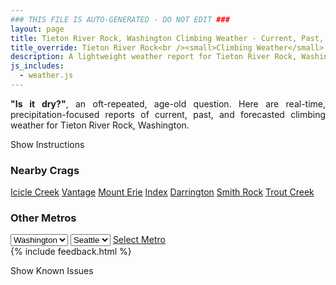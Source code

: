 ```yaml
---
### THIS FILE IS AUTO-GENERATED - DO NOT EDIT ###
layout: page
title: Tieton River Rock, Washington Climbing Weather - Current, Past, and Forecasted Report
title_override: Tieton River Rock<br /><small>Climbing Weather</small>
description: A lightweight weather report for Tieton River Rock, Washington. Optimized for slow internet connections.
js_includes:
  - weather.js
---
```


<section class="measure center lh-copy f5-ns f6 ph2 mv4" style="text-align: justify;">
<strong>"Is it dry?"</strong>, an oft-repeated, age-old question. Here are real-time,
precipitation-focused reports of current, past, and forecasted climbing weather for Tieton River Rock, Washington.
</section>

<p id="settings-toggle" class="mw5 b center tc hover-light-red black-70 pointer">Show Instructions</p>
<section id="settings" class="overflow-hidden" style="display:none;">
    <div class="mv2 ph2 center">
        <div class="fn f6 tc pv2">
            <p class="measure lh-copy center"><strong>Show/hide hourly forecasts</strong> by clicking the desired day.</p>
            <hr class="mw5 p0 mv2 o-60 b0 bt b--light-red light-red bg-light-red">
            <p class="measure lh-copy center"><strong>Current and Past conditions</strong> are measured by the nearest weather station. <strong>Forecast conditions</strong> are calculated and polled separately.</p>
            <hr class="mw5 p0 mv2 o-60 b0 bt b--light-red light-red bg-light-red">
            <p class="measure lh-copy center"><strong>Having issues?</strong> Try <a id="clear-cache" class="no-underline relative fancy-link light-red hover-light-red" href="#">clearing the local cache</a>.</p>
            <hr class="mw5 p0 mv2 o-60 b0 bt b--light-red light-red bg-light-red">
            <p class="measure lh-copy center">Weather data sourced from <a class="no-underline fancy-link relative light-red" target="_blank" href="https://www.weather.gov/documentation/services-web-api">weather.gov</a>.</p>
        </div>
    </div>
</section>
<section id="weather" data-crag="tieton-river-rock-washington" class="mv4-ns mv3 ph2 center"></section>
<section id="nearby" class="tc lh-copy">
  <h3>Nearby Crags</h3>
<a class="nowrap no-underline fancy-link relative light-red mh3" href="/crags/icicle-creek-washington-weather.html">Icicle Creek</a>
<a class="nowrap no-underline fancy-link relative light-red mh3" href="/crags/vantage-washington-weather.html">Vantage</a>
<a class="nowrap no-underline fancy-link relative light-red mh3" href="/crags/mount-erie-washington-weather.html">Mount Erie</a>
<a class="nowrap no-underline fancy-link relative light-red mh3" href="/crags/index-washington-weather.html">Index</a>
<a class="nowrap no-underline fancy-link relative light-red mh3" href="/crags/darrington-washington-weather.html">Darrington</a>
<a class="nowrap no-underline fancy-link relative light-red mh3" href="/crags/smith-rock-oregon-weather.html">Smith Rock</a>
<a class="nowrap no-underline fancy-link relative light-red mh3" href="/crags/trout-creek-oregon-weather.html">Trout Creek</a>
</section>
<section id="nearby" class="tc lh-copy">
  <h3>Other Metros</h3>
  <select class="ma1 bg-near-white pa2" id="stateSel">
    <option value="Texas">Texas</option>
    <option value="Washington" selected>Washington</option>
    <option value="Colorado">Colorado</option>
    <option value="Tennessee">Tennessee</option>
    <option value="Utah">Utah</option>
    <option value="California">California</option>
  </select>
  <select class="ma1 bg-near-white pa2" id="citySel">
    <option value="Seattle" selected>Seattle</option>
  </select>
  <a id="selectMetro" class="f6 link dim ph3 pv2 ma1 dib white bg-light-red" href="/crags/seattle-washington-weather.html">Select Metro</a>
  <script>
    var states = [];
    states["Texas"] = "Austin"
    states["Washington"] = "Seattle"
    states["Colorado"] = "Denver"
    states["Tennessee"] = "Nashville"
    states["Utah"] = "Salt Lake City"
    states["California"] = "San Francisco|Los Angeles"
  </script>
</section>
{% include feedback.html %}
<p id="issues-toggle" class="mw5 b center tc hover-light-red black-70 pointer">Show Known Issues</p>
<section id="issues" class="overflow-hidden tc f6">
</section>

<script>
  var weekly_PDT_70_159 = {"updated":"2022-06-15T05:53:58+00:00","units":"us","forecastGenerator":"BaselineForecastGenerator","generatedAt":"2022-06-15T08:40:03+00:00","updateTime":"2022-06-15T05:53:58+00:00","validTimes":"2022-06-14T23:00:00+00:00/P7DT14H","elevation":{"unitCode":"wmoUnit:m","value":1036.0152},"periods":[{"number":1,"name":"Overnight","startTime":"2022-06-15T01:00:00-07:00","endTime":"2022-06-15T06:00:00-07:00","isDaytime":false,"temperature":40,"temperatureUnit":"F","temperatureTrend":null,"windSpeed":"7 to 16 mph","windDirection":"W","icon":"https://api.weather.gov/icons/land/night/sct?size=medium","shortForecast":"Partly Cloudy","detailedForecast":"Partly cloudy, with a low around 40. West wind 7 to 16 mph, with gusts as high as 23 mph."},{"number":2,"name":"Wednesday","startTime":"2022-06-15T06:00:00-07:00","endTime":"2022-06-15T18:00:00-07:00","isDaytime":true,"temperature":64,"temperatureUnit":"F","temperatureTrend":"falling","windSpeed":"6 to 13 mph","windDirection":"SE","icon":"https://api.weather.gov/icons/land/day/bkn?size=medium","shortForecast":"Partly Sunny","detailedForecast":"Partly sunny. High near 64, with temperatures falling to around 60 in the afternoon. Southeast wind 6 to 13 mph."},{"number":3,"name":"Wednesday Night","startTime":"2022-06-15T18:00:00-07:00","endTime":"2022-06-16T06:00:00-07:00","isDaytime":false,"temperature":47,"temperatureUnit":"F","temperatureTrend":null,"windSpeed":"7 to 13 mph","windDirection":"SW","icon":"https://api.weather.gov/icons/land/night/sct?size=medium","shortForecast":"Partly Cloudy","detailedForecast":"Partly cloudy, with a low around 47. Southwest wind 7 to 13 mph."},{"number":4,"name":"Thursday","startTime":"2022-06-16T06:00:00-07:00","endTime":"2022-06-16T18:00:00-07:00","isDaytime":true,"temperature":64,"temperatureUnit":"F","temperatureTrend":null,"windSpeed":"9 mph","windDirection":"W","icon":"https://api.weather.gov/icons/land/day/sct?size=medium","shortForecast":"Mostly Sunny","detailedForecast":"Mostly sunny, with a high near 64. West wind around 9 mph."},{"number":5,"name":"Thursday Night","startTime":"2022-06-16T18:00:00-07:00","endTime":"2022-06-17T06:00:00-07:00","isDaytime":false,"temperature":48,"temperatureUnit":"F","temperatureTrend":null,"windSpeed":"9 mph","windDirection":"W","icon":"https://api.weather.gov/icons/land/night/bkn/rain_showers,20?size=medium","shortForecast":"Mostly Cloudy then Slight Chance Rain Showers","detailedForecast":"A slight chance of rain showers after 5am. Mostly cloudy, with a low around 48. West wind around 9 mph. Chance of precipitation is 20%."},{"number":6,"name":"Friday","startTime":"2022-06-17T06:00:00-07:00","endTime":"2022-06-17T18:00:00-07:00","isDaytime":true,"temperature":67,"temperatureUnit":"F","temperatureTrend":null,"windSpeed":"7 to 10 mph","windDirection":"N","icon":"https://api.weather.gov/icons/land/day/rain_showers,30/rain_showers,40?size=medium","shortForecast":"Chance Rain Showers","detailedForecast":"A chance of rain showers. Mostly cloudy, with a high near 67. Chance of precipitation is 40%."},{"number":7,"name":"Friday Night","startTime":"2022-06-17T18:00:00-07:00","endTime":"2022-06-18T06:00:00-07:00","isDaytime":false,"temperature":47,"temperatureUnit":"F","temperatureTrend":null,"windSpeed":"13 mph","windDirection":"W","icon":"https://api.weather.gov/icons/land/night/rain_showers,40/rain_showers,30?size=medium","shortForecast":"Chance Rain Showers","detailedForecast":"A chance of rain showers. Mostly cloudy, with a low around 47. Chance of precipitation is 40%."},{"number":8,"name":"Saturday","startTime":"2022-06-18T06:00:00-07:00","endTime":"2022-06-18T18:00:00-07:00","isDaytime":true,"temperature":61,"temperatureUnit":"F","temperatureTrend":null,"windSpeed":"14 mph","windDirection":"W","icon":"https://api.weather.gov/icons/land/day/rain_showers,30/rain_showers,20?size=medium","shortForecast":"Chance Rain Showers","detailedForecast":"A chance of rain showers. Partly sunny, with a high near 61. Chance of precipitation is 30%."},{"number":9,"name":"Saturday Night","startTime":"2022-06-18T18:00:00-07:00","endTime":"2022-06-19T06:00:00-07:00","isDaytime":false,"temperature":45,"temperatureUnit":"F","temperatureTrend":null,"windSpeed":"12 to 15 mph","windDirection":"W","icon":"https://api.weather.gov/icons/land/night/rain_showers,20/sct?size=medium","shortForecast":"Slight Chance Rain Showers then Partly Cloudy","detailedForecast":"A slight chance of rain showers before 11pm. Partly cloudy, with a low around 45. Chance of precipitation is 20%."},{"number":10,"name":"Sunday","startTime":"2022-06-19T06:00:00-07:00","endTime":"2022-06-19T18:00:00-07:00","isDaytime":true,"temperature":61,"temperatureUnit":"F","temperatureTrend":null,"windSpeed":"12 to 16 mph","windDirection":"W","icon":"https://api.weather.gov/icons/land/day/rain_showers?size=medium","shortForecast":"Slight Chance Rain Showers","detailedForecast":"A slight chance of rain showers after 11am. Mostly sunny, with a high near 61."},{"number":11,"name":"Sunday Night","startTime":"2022-06-19T18:00:00-07:00","endTime":"2022-06-20T06:00:00-07:00","isDaytime":false,"temperature":45,"temperatureUnit":"F","temperatureTrend":null,"windSpeed":"12 to 16 mph","windDirection":"W","icon":"https://api.weather.gov/icons/land/night/rain_showers/sct?size=medium","shortForecast":"Slight Chance Rain Showers then Partly Cloudy","detailedForecast":"A slight chance of rain showers before 11pm. Partly cloudy, with a low around 45."},{"number":12,"name":"Monday","startTime":"2022-06-20T06:00:00-07:00","endTime":"2022-06-20T18:00:00-07:00","isDaytime":true,"temperature":63,"temperatureUnit":"F","temperatureTrend":null,"windSpeed":"14 mph","windDirection":"W","icon":"https://api.weather.gov/icons/land/day/sct?size=medium","shortForecast":"Mostly Sunny","detailedForecast":"Mostly sunny, with a high near 63."},{"number":13,"name":"Monday Night","startTime":"2022-06-20T18:00:00-07:00","endTime":"2022-06-21T06:00:00-07:00","isDaytime":false,"temperature":45,"temperatureUnit":"F","temperatureTrend":null,"windSpeed":"8 to 14 mph","windDirection":"W","icon":"https://api.weather.gov/icons/land/night/sct?size=medium","shortForecast":"Partly Cloudy","detailedForecast":"Partly cloudy, with a low around 45."},{"number":14,"name":"Tuesday","startTime":"2022-06-21T06:00:00-07:00","endTime":"2022-06-21T18:00:00-07:00","isDaytime":true,"temperature":66,"temperatureUnit":"F","temperatureTrend":null,"windSpeed":"7 to 12 mph","windDirection":"W","icon":"https://api.weather.gov/icons/land/day/sct?size=medium","shortForecast":"Mostly Sunny","detailedForecast":"Mostly sunny, with a high near 66."}]}
  var hourly_PDT_70_159 = {"@context":["https://geojson.org/geojson-ld/geojson-context.jsonld",{"@version":"1.1","wx":"https://api.weather.gov/ontology#","geo":"http://www.opengis.net/ont/geosparql#","unit":"http://codes.wmo.int/common/unit/","@vocab":"https://api.weather.gov/ontology#"}],"type":"Feature","geometry":{"type":"Polygon","coordinates":[[[-120.9671881,46.703641],[-120.961331,46.682921],[-120.9311391,46.686934],[-120.9369897,46.7076543],[-120.9671881,46.703641]]]},"properties":{"updated":"2022-06-15T05:53:58+00:00","units":"us","forecastGenerator":"HourlyForecastGenerator","generatedAt":"2022-06-15T08:40:04+00:00","updateTime":"2022-06-15T05:53:58+00:00","validTimes":"2022-06-14T23:00:00+00:00/P7DT14H","elevation":{"unitCode":"wmoUnit:m","value":1036.0152},"periods":[{"number":1,"name":"","startTime":"2022-06-15T01:00:00-07:00","endTime":"2022-06-15T02:00:00-07:00","isDaytime":false,"temperature":43,"temperatureUnit":"F","temperatureTrend":null,"windSpeed":"16 mph","windDirection":"W","icon":"https://api.weather.gov/icons/land/night/few?size=small","shortForecast":"Mostly Clear","detailedForecast":""},{"number":2,"name":"","startTime":"2022-06-15T02:00:00-07:00","endTime":"2022-06-15T03:00:00-07:00","isDaytime":false,"temperature":42,"temperatureUnit":"F","temperatureTrend":null,"windSpeed":"13 mph","windDirection":"W","icon":"https://api.weather.gov/icons/land/night/few?size=small","shortForecast":"Mostly Clear","detailedForecast":""},{"number":3,"name":"","startTime":"2022-06-15T03:00:00-07:00","endTime":"2022-06-15T04:00:00-07:00","isDaytime":false,"temperature":41,"temperatureUnit":"F","temperatureTrend":null,"windSpeed":"13 mph","windDirection":"W","icon":"https://api.weather.gov/icons/land/night/few?size=small","shortForecast":"Mostly Clear","detailedForecast":""},{"number":4,"name":"","startTime":"2022-06-15T04:00:00-07:00","endTime":"2022-06-15T05:00:00-07:00","isDaytime":false,"temperature":41,"temperatureUnit":"F","temperatureTrend":null,"windSpeed":"13 mph","windDirection":"W","icon":"https://api.weather.gov/icons/land/night/few?size=small","shortForecast":"Mostly Clear","detailedForecast":""},{"number":5,"name":"","startTime":"2022-06-15T05:00:00-07:00","endTime":"2022-06-15T06:00:00-07:00","isDaytime":false,"temperature":41,"temperatureUnit":"F","temperatureTrend":null,"windSpeed":"7 mph","windDirection":"W","icon":"https://api.weather.gov/icons/land/night/bkn?size=small","shortForecast":"Mostly Cloudy","detailedForecast":""},{"number":6,"name":"","startTime":"2022-06-15T06:00:00-07:00","endTime":"2022-06-15T07:00:00-07:00","isDaytime":true,"temperature":41,"temperatureUnit":"F","temperatureTrend":null,"windSpeed":"7 mph","windDirection":"W","icon":"https://api.weather.gov/icons/land/day/bkn?size=small","shortForecast":"Partly Sunny","detailedForecast":""},{"number":7,"name":"","startTime":"2022-06-15T07:00:00-07:00","endTime":"2022-06-15T08:00:00-07:00","isDaytime":true,"temperature":44,"temperatureUnit":"F","temperatureTrend":null,"windSpeed":"7 mph","windDirection":"W","icon":"https://api.weather.gov/icons/land/day/bkn?size=small","shortForecast":"Partly Sunny","detailedForecast":""},{"number":8,"name":"","startTime":"2022-06-15T08:00:00-07:00","endTime":"2022-06-15T09:00:00-07:00","isDaytime":true,"temperature":48,"temperatureUnit":"F","temperatureTrend":null,"windSpeed":"6 mph","windDirection":"E","icon":"https://api.weather.gov/icons/land/day/bkn?size=small","shortForecast":"Partly Sunny","detailedForecast":""},{"number":9,"name":"","startTime":"2022-06-15T09:00:00-07:00","endTime":"2022-06-15T10:00:00-07:00","isDaytime":true,"temperature":51,"temperatureUnit":"F","temperatureTrend":null,"windSpeed":"6 mph","windDirection":"E","icon":"https://api.weather.gov/icons/land/day/bkn?size=small","shortForecast":"Partly Sunny","detailedForecast":""},{"number":10,"name":"","startTime":"2022-06-15T10:00:00-07:00","endTime":"2022-06-15T11:00:00-07:00","isDaytime":true,"temperature":54,"temperatureUnit":"F","temperatureTrend":null,"windSpeed":"6 mph","windDirection":"E","icon":"https://api.weather.gov/icons/land/day/bkn?size=small","shortForecast":"Partly Sunny","detailedForecast":""},{"number":11,"name":"","startTime":"2022-06-15T11:00:00-07:00","endTime":"2022-06-15T12:00:00-07:00","isDaytime":true,"temperature":57,"temperatureUnit":"F","temperatureTrend":null,"windSpeed":"9 mph","windDirection":"E","icon":"https://api.weather.gov/icons/land/day/sct?size=small","shortForecast":"Mostly Sunny","detailedForecast":""},{"number":12,"name":"","startTime":"2022-06-15T12:00:00-07:00","endTime":"2022-06-15T13:00:00-07:00","isDaytime":true,"temperature":61,"temperatureUnit":"F","temperatureTrend":null,"windSpeed":"9 mph","windDirection":"E","icon":"https://api.weather.gov/icons/land/day/sct?size=small","shortForecast":"Mostly Sunny","detailedForecast":""},{"number":13,"name":"","startTime":"2022-06-15T13:00:00-07:00","endTime":"2022-06-15T14:00:00-07:00","isDaytime":true,"temperature":61,"temperatureUnit":"F","temperatureTrend":null,"windSpeed":"9 mph","windDirection":"E","icon":"https://api.weather.gov/icons/land/day/sct?size=small","shortForecast":"Mostly Sunny","detailedForecast":""},{"number":14,"name":"","startTime":"2022-06-15T14:00:00-07:00","endTime":"2022-06-15T15:00:00-07:00","isDaytime":true,"temperature":63,"temperatureUnit":"F","temperatureTrend":null,"windSpeed":"12 mph","windDirection":"SE","icon":"https://api.weather.gov/icons/land/day/sct?size=small","shortForecast":"Mostly Sunny","detailedForecast":""},{"number":15,"name":"","startTime":"2022-06-15T15:00:00-07:00","endTime":"2022-06-15T16:00:00-07:00","isDaytime":true,"temperature":62,"temperatureUnit":"F","temperatureTrend":null,"windSpeed":"12 mph","windDirection":"SE","icon":"https://api.weather.gov/icons/land/day/sct?size=small","shortForecast":"Mostly Sunny","detailedForecast":""},{"number":16,"name":"","startTime":"2022-06-15T16:00:00-07:00","endTime":"2022-06-15T17:00:00-07:00","isDaytime":true,"temperature":62,"temperatureUnit":"F","temperatureTrend":null,"windSpeed":"12 mph","windDirection":"SE","icon":"https://api.weather.gov/icons/land/day/sct?size=small","shortForecast":"Mostly Sunny","detailedForecast":""},{"number":17,"name":"","startTime":"2022-06-15T17:00:00-07:00","endTime":"2022-06-15T18:00:00-07:00","isDaytime":true,"temperature":60,"temperatureUnit":"F","temperatureTrend":null,"windSpeed":"13 mph","windDirection":"SE","icon":"https://api.weather.gov/icons/land/day/bkn?size=small","shortForecast":"Partly Sunny","detailedForecast":""},{"number":18,"name":"","startTime":"2022-06-15T18:00:00-07:00","endTime":"2022-06-15T19:00:00-07:00","isDaytime":false,"temperature":60,"temperatureUnit":"F","temperatureTrend":null,"windSpeed":"13 mph","windDirection":"SE","icon":"https://api.weather.gov/icons/land/night/bkn?size=small","shortForecast":"Mostly Cloudy","detailedForecast":""},{"number":19,"name":"","startTime":"2022-06-15T19:00:00-07:00","endTime":"2022-06-15T20:00:00-07:00","isDaytime":false,"temperature":59,"temperatureUnit":"F","temperatureTrend":null,"windSpeed":"13 mph","windDirection":"SE","icon":"https://api.weather.gov/icons/land/night/bkn?size=small","shortForecast":"Mostly Cloudy","detailedForecast":""},{"number":20,"name":"","startTime":"2022-06-15T20:00:00-07:00","endTime":"2022-06-15T21:00:00-07:00","isDaytime":false,"temperature":56,"temperatureUnit":"F","temperatureTrend":null,"windSpeed":"8 mph","windDirection":"SE","icon":"https://api.weather.gov/icons/land/night/bkn?size=small","shortForecast":"Mostly Cloudy","detailedForecast":""},{"number":21,"name":"","startTime":"2022-06-15T21:00:00-07:00","endTime":"2022-06-15T22:00:00-07:00","isDaytime":false,"temperature":54,"temperatureUnit":"F","temperatureTrend":null,"windSpeed":"8 mph","windDirection":"SE","icon":"https://api.weather.gov/icons/land/night/bkn?size=small","shortForecast":"Mostly Cloudy","detailedForecast":""},{"number":22,"name":"","startTime":"2022-06-15T22:00:00-07:00","endTime":"2022-06-15T23:00:00-07:00","isDaytime":false,"temperature":52,"temperatureUnit":"F","temperatureTrend":null,"windSpeed":"8 mph","windDirection":"SE","icon":"https://api.weather.gov/icons/land/night/bkn?size=small","shortForecast":"Mostly Cloudy","detailedForecast":""},{"number":23,"name":"","startTime":"2022-06-15T23:00:00-07:00","endTime":"2022-06-16T00:00:00-07:00","isDaytime":false,"temperature":51,"temperatureUnit":"F","temperatureTrend":null,"windSpeed":"7 mph","windDirection":"W","icon":"https://api.weather.gov/icons/land/night/sct?size=small","shortForecast":"Partly Cloudy","detailedForecast":""},{"number":24,"name":"","startTime":"2022-06-16T00:00:00-07:00","endTime":"2022-06-16T01:00:00-07:00","isDaytime":false,"temperature":51,"temperatureUnit":"F","temperatureTrend":null,"windSpeed":"7 mph","windDirection":"W","icon":"https://api.weather.gov/icons/land/night/sct?size=small","shortForecast":"Partly Cloudy","detailedForecast":""},{"number":25,"name":"","startTime":"2022-06-16T01:00:00-07:00","endTime":"2022-06-16T02:00:00-07:00","isDaytime":false,"temperature":50,"temperatureUnit":"F","temperatureTrend":null,"windSpeed":"7 mph","windDirection":"W","icon":"https://api.weather.gov/icons/land/night/sct?size=small","shortForecast":"Partly Cloudy","detailedForecast":""},{"number":26,"name":"","startTime":"2022-06-16T02:00:00-07:00","endTime":"2022-06-16T03:00:00-07:00","isDaytime":false,"temperature":50,"temperatureUnit":"F","temperatureTrend":null,"windSpeed":"9 mph","windDirection":"NW","icon":"https://api.weather.gov/icons/land/night/sct?size=small","shortForecast":"Partly Cloudy","detailedForecast":""},{"number":27,"name":"","startTime":"2022-06-16T03:00:00-07:00","endTime":"2022-06-16T04:00:00-07:00","isDaytime":false,"temperature":49,"temperatureUnit":"F","temperatureTrend":null,"windSpeed":"9 mph","windDirection":"NW","icon":"https://api.weather.gov/icons/land/night/sct?size=small","shortForecast":"Partly Cloudy","detailedForecast":""},{"number":28,"name":"","startTime":"2022-06-16T04:00:00-07:00","endTime":"2022-06-16T05:00:00-07:00","isDaytime":false,"temperature":48,"temperatureUnit":"F","temperatureTrend":null,"windSpeed":"9 mph","windDirection":"NW","icon":"https://api.weather.gov/icons/land/night/sct?size=small","shortForecast":"Partly Cloudy","detailedForecast":""},{"number":29,"name":"","startTime":"2022-06-16T05:00:00-07:00","endTime":"2022-06-16T06:00:00-07:00","isDaytime":false,"temperature":47,"temperatureUnit":"F","temperatureTrend":null,"windSpeed":"9 mph","windDirection":"W","icon":"https://api.weather.gov/icons/land/night/sct?size=small","shortForecast":"Partly Cloudy","detailedForecast":""},{"number":30,"name":"","startTime":"2022-06-16T06:00:00-07:00","endTime":"2022-06-16T07:00:00-07:00","isDaytime":true,"temperature":48,"temperatureUnit":"F","temperatureTrend":null,"windSpeed":"9 mph","windDirection":"W","icon":"https://api.weather.gov/icons/land/day/sct?size=small","shortForecast":"Mostly Sunny","detailedForecast":""},{"number":31,"name":"","startTime":"2022-06-16T07:00:00-07:00","endTime":"2022-06-16T08:00:00-07:00","isDaytime":true,"temperature":50,"temperatureUnit":"F","temperatureTrend":null,"windSpeed":"9 mph","windDirection":"W","icon":"https://api.weather.gov/icons/land/day/sct?size=small","shortForecast":"Mostly Sunny","detailedForecast":""},{"number":32,"name":"","startTime":"2022-06-16T08:00:00-07:00","endTime":"2022-06-16T09:00:00-07:00","isDaytime":true,"temperature":53,"temperatureUnit":"F","temperatureTrend":null,"windSpeed":"7 mph","windDirection":"W","icon":"https://api.weather.gov/icons/land/day/sct?size=small","shortForecast":"Mostly Sunny","detailedForecast":""},{"number":33,"name":"","startTime":"2022-06-16T09:00:00-07:00","endTime":"2022-06-16T10:00:00-07:00","isDaytime":true,"temperature":55,"temperatureUnit":"F","temperatureTrend":null,"windSpeed":"7 mph","windDirection":"W","icon":"https://api.weather.gov/icons/land/day/sct?size=small","shortForecast":"Mostly Sunny","detailedForecast":""},{"number":34,"name":"","startTime":"2022-06-16T10:00:00-07:00","endTime":"2022-06-16T11:00:00-07:00","isDaytime":true,"temperature":57,"temperatureUnit":"F","temperatureTrend":null,"windSpeed":"7 mph","windDirection":"W","icon":"https://api.weather.gov/icons/land/day/sct?size=small","shortForecast":"Mostly Sunny","detailedForecast":""},{"number":35,"name":"","startTime":"2022-06-16T11:00:00-07:00","endTime":"2022-06-16T12:00:00-07:00","isDaytime":true,"temperature":59,"temperatureUnit":"F","temperatureTrend":null,"windSpeed":"8 mph","windDirection":"W","icon":"https://api.weather.gov/icons/land/day/few?size=small","shortForecast":"Sunny","detailedForecast":""},{"number":36,"name":"","startTime":"2022-06-16T12:00:00-07:00","endTime":"2022-06-16T13:00:00-07:00","isDaytime":true,"temperature":61,"temperatureUnit":"F","temperatureTrend":null,"windSpeed":"8 mph","windDirection":"W","icon":"https://api.weather.gov/icons/land/day/few?size=small","shortForecast":"Sunny","detailedForecast":""},{"number":37,"name":"","startTime":"2022-06-16T13:00:00-07:00","endTime":"2022-06-16T14:00:00-07:00","isDaytime":true,"temperature":63,"temperatureUnit":"F","temperatureTrend":null,"windSpeed":"8 mph","windDirection":"W","icon":"https://api.weather.gov/icons/land/day/few?size=small","shortForecast":"Sunny","detailedForecast":""},{"number":38,"name":"","startTime":"2022-06-16T14:00:00-07:00","endTime":"2022-06-16T15:00:00-07:00","isDaytime":true,"temperature":64,"temperatureUnit":"F","temperatureTrend":null,"windSpeed":"8 mph","windDirection":"SW","icon":"https://api.weather.gov/icons/land/day/sct?size=small","shortForecast":"Mostly Sunny","detailedForecast":""},{"number":39,"name":"","startTime":"2022-06-16T15:00:00-07:00","endTime":"2022-06-16T16:00:00-07:00","isDaytime":true,"temperature":64,"temperatureUnit":"F","temperatureTrend":null,"windSpeed":"8 mph","windDirection":"SW","icon":"https://api.weather.gov/icons/land/day/sct?size=small","shortForecast":"Mostly Sunny","detailedForecast":""},{"number":40,"name":"","startTime":"2022-06-16T16:00:00-07:00","endTime":"2022-06-16T17:00:00-07:00","isDaytime":true,"temperature":64,"temperatureUnit":"F","temperatureTrend":null,"windSpeed":"8 mph","windDirection":"SW","icon":"https://api.weather.gov/icons/land/day/sct?size=small","shortForecast":"Mostly Sunny","detailedForecast":""},{"number":41,"name":"","startTime":"2022-06-16T17:00:00-07:00","endTime":"2022-06-16T18:00:00-07:00","isDaytime":true,"temperature":63,"temperatureUnit":"F","temperatureTrend":null,"windSpeed":"9 mph","windDirection":"W","icon":"https://api.weather.gov/icons/land/day/bkn?size=small","shortForecast":"Partly Sunny","detailedForecast":""},{"number":42,"name":"","startTime":"2022-06-16T18:00:00-07:00","endTime":"2022-06-16T19:00:00-07:00","isDaytime":false,"temperature":62,"temperatureUnit":"F","temperatureTrend":null,"windSpeed":"9 mph","windDirection":"W","icon":"https://api.weather.gov/icons/land/night/bkn?size=small","shortForecast":"Mostly Cloudy","detailedForecast":""},{"number":43,"name":"","startTime":"2022-06-16T19:00:00-07:00","endTime":"2022-06-16T20:00:00-07:00","isDaytime":false,"temperature":60,"temperatureUnit":"F","temperatureTrend":null,"windSpeed":"9 mph","windDirection":"W","icon":"https://api.weather.gov/icons/land/night/bkn?size=small","shortForecast":"Mostly Cloudy","detailedForecast":""},{"number":44,"name":"","startTime":"2022-06-16T20:00:00-07:00","endTime":"2022-06-16T21:00:00-07:00","isDaytime":false,"temperature":59,"temperatureUnit":"F","temperatureTrend":null,"windSpeed":"9 mph","windDirection":"NW","icon":"https://api.weather.gov/icons/land/night/bkn?size=small","shortForecast":"Mostly Cloudy","detailedForecast":""},{"number":45,"name":"","startTime":"2022-06-16T21:00:00-07:00","endTime":"2022-06-16T22:00:00-07:00","isDaytime":false,"temperature":56,"temperatureUnit":"F","temperatureTrend":null,"windSpeed":"9 mph","windDirection":"NW","icon":"https://api.weather.gov/icons/land/night/bkn?size=small","shortForecast":"Mostly Cloudy","detailedForecast":""},{"number":46,"name":"","startTime":"2022-06-16T22:00:00-07:00","endTime":"2022-06-16T23:00:00-07:00","isDaytime":false,"temperature":54,"temperatureUnit":"F","temperatureTrend":null,"windSpeed":"9 mph","windDirection":"NW","icon":"https://api.weather.gov/icons/land/night/bkn?size=small","shortForecast":"Mostly Cloudy","detailedForecast":""},{"number":47,"name":"","startTime":"2022-06-16T23:00:00-07:00","endTime":"2022-06-17T00:00:00-07:00","isDaytime":false,"temperature":52,"temperatureUnit":"F","temperatureTrend":null,"windSpeed":"9 mph","windDirection":"NW","icon":"https://api.weather.gov/icons/land/night/bkn?size=small","shortForecast":"Mostly Cloudy","detailedForecast":""},{"number":48,"name":"","startTime":"2022-06-17T00:00:00-07:00","endTime":"2022-06-17T01:00:00-07:00","isDaytime":false,"temperature":51,"temperatureUnit":"F","temperatureTrend":null,"windSpeed":"9 mph","windDirection":"NW","icon":"https://api.weather.gov/icons/land/night/bkn?size=small","shortForecast":"Mostly Cloudy","detailedForecast":""},{"number":49,"name":"","startTime":"2022-06-17T01:00:00-07:00","endTime":"2022-06-17T02:00:00-07:00","isDaytime":false,"temperature":51,"temperatureUnit":"F","temperatureTrend":null,"windSpeed":"9 mph","windDirection":"NW","icon":"https://api.weather.gov/icons/land/night/bkn?size=small","shortForecast":"Mostly Cloudy","detailedForecast":""},{"number":50,"name":"","startTime":"2022-06-17T02:00:00-07:00","endTime":"2022-06-17T03:00:00-07:00","isDaytime":false,"temperature":50,"temperatureUnit":"F","temperatureTrend":null,"windSpeed":"8 mph","windDirection":"NW","icon":"https://api.weather.gov/icons/land/night/bkn?size=small","shortForecast":"Mostly Cloudy","detailedForecast":""},{"number":51,"name":"","startTime":"2022-06-17T03:00:00-07:00","endTime":"2022-06-17T04:00:00-07:00","isDaytime":false,"temperature":49,"temperatureUnit":"F","temperatureTrend":null,"windSpeed":"8 mph","windDirection":"NW","icon":"https://api.weather.gov/icons/land/night/bkn?size=small","shortForecast":"Mostly Cloudy","detailedForecast":""},{"number":52,"name":"","startTime":"2022-06-17T04:00:00-07:00","endTime":"2022-06-17T05:00:00-07:00","isDaytime":false,"temperature":48,"temperatureUnit":"F","temperatureTrend":null,"windSpeed":"8 mph","windDirection":"NW","icon":"https://api.weather.gov/icons/land/night/bkn?size=small","shortForecast":"Mostly Cloudy","detailedForecast":""},{"number":53,"name":"","startTime":"2022-06-17T05:00:00-07:00","endTime":"2022-06-17T06:00:00-07:00","isDaytime":false,"temperature":48,"temperatureUnit":"F","temperatureTrend":null,"windSpeed":"9 mph","windDirection":"NW","icon":"https://api.weather.gov/icons/land/night/rain_showers?size=small","shortForecast":"Slight Chance Rain Showers","detailedForecast":""},{"number":54,"name":"","startTime":"2022-06-17T06:00:00-07:00","endTime":"2022-06-17T07:00:00-07:00","isDaytime":true,"temperature":50,"temperatureUnit":"F","temperatureTrend":null,"windSpeed":"9 mph","windDirection":"NW","icon":"https://api.weather.gov/icons/land/day/rain_showers?size=small","shortForecast":"Slight Chance Rain Showers","detailedForecast":""},{"number":55,"name":"","startTime":"2022-06-17T07:00:00-07:00","endTime":"2022-06-17T08:00:00-07:00","isDaytime":true,"temperature":53,"temperatureUnit":"F","temperatureTrend":null,"windSpeed":"9 mph","windDirection":"NW","icon":"https://api.weather.gov/icons/land/day/rain_showers?size=small","shortForecast":"Slight Chance Rain Showers","detailedForecast":""},{"number":56,"name":"","startTime":"2022-06-17T08:00:00-07:00","endTime":"2022-06-17T09:00:00-07:00","isDaytime":true,"temperature":56,"temperatureUnit":"F","temperatureTrend":null,"windSpeed":"7 mph","windDirection":"NW","icon":"https://api.weather.gov/icons/land/day/rain_showers?size=small","shortForecast":"Slight Chance Rain Showers","detailedForecast":""},{"number":57,"name":"","startTime":"2022-06-17T09:00:00-07:00","endTime":"2022-06-17T10:00:00-07:00","isDaytime":true,"temperature":59,"temperatureUnit":"F","temperatureTrend":null,"windSpeed":"7 mph","windDirection":"NW","icon":"https://api.weather.gov/icons/land/day/rain_showers?size=small","shortForecast":"Slight Chance Rain Showers","detailedForecast":""},{"number":58,"name":"","startTime":"2022-06-17T10:00:00-07:00","endTime":"2022-06-17T11:00:00-07:00","isDaytime":true,"temperature":60,"temperatureUnit":"F","temperatureTrend":null,"windSpeed":"7 mph","windDirection":"NW","icon":"https://api.weather.gov/icons/land/day/rain_showers?size=small","shortForecast":"Slight Chance Rain Showers","detailedForecast":""},{"number":59,"name":"","startTime":"2022-06-17T11:00:00-07:00","endTime":"2022-06-17T12:00:00-07:00","isDaytime":true,"temperature":62,"temperatureUnit":"F","temperatureTrend":null,"windSpeed":"9 mph","windDirection":"NE","icon":"https://api.weather.gov/icons/land/day/rain_showers?size=small","shortForecast":"Chance Rain Showers","detailedForecast":""},{"number":60,"name":"","startTime":"2022-06-17T12:00:00-07:00","endTime":"2022-06-17T13:00:00-07:00","isDaytime":true,"temperature":64,"temperatureUnit":"F","temperatureTrend":null,"windSpeed":"9 mph","windDirection":"NE","icon":"https://api.weather.gov/icons/land/day/rain_showers?size=small","shortForecast":"Chance Rain Showers","detailedForecast":""},{"number":61,"name":"","startTime":"2022-06-17T13:00:00-07:00","endTime":"2022-06-17T14:00:00-07:00","isDaytime":true,"temperature":65,"temperatureUnit":"F","temperatureTrend":null,"windSpeed":"9 mph","windDirection":"NE","icon":"https://api.weather.gov/icons/land/day/rain_showers?size=small","shortForecast":"Chance Rain Showers","detailedForecast":""},{"number":62,"name":"","startTime":"2022-06-17T14:00:00-07:00","endTime":"2022-06-17T15:00:00-07:00","isDaytime":true,"temperature":67,"temperatureUnit":"F","temperatureTrend":null,"windSpeed":"9 mph","windDirection":"E","icon":"https://api.weather.gov/icons/land/day/rain_showers?size=small","shortForecast":"Chance Rain Showers","detailedForecast":""},{"number":63,"name":"","startTime":"2022-06-17T15:00:00-07:00","endTime":"2022-06-17T16:00:00-07:00","isDaytime":true,"temperature":67,"temperatureUnit":"F","temperatureTrend":null,"windSpeed":"9 mph","windDirection":"E","icon":"https://api.weather.gov/icons/land/day/rain_showers?size=small","shortForecast":"Chance Rain Showers","detailedForecast":""},{"number":64,"name":"","startTime":"2022-06-17T16:00:00-07:00","endTime":"2022-06-17T17:00:00-07:00","isDaytime":true,"temperature":66,"temperatureUnit":"F","temperatureTrend":null,"windSpeed":"9 mph","windDirection":"E","icon":"https://api.weather.gov/icons/land/day/rain_showers?size=small","shortForecast":"Chance Rain Showers","detailedForecast":""},{"number":65,"name":"","startTime":"2022-06-17T17:00:00-07:00","endTime":"2022-06-17T18:00:00-07:00","isDaytime":true,"temperature":65,"temperatureUnit":"F","temperatureTrend":null,"windSpeed":"10 mph","windDirection":"W","icon":"https://api.weather.gov/icons/land/day/rain_showers?size=small","shortForecast":"Chance Rain Showers","detailedForecast":""},{"number":66,"name":"","startTime":"2022-06-17T18:00:00-07:00","endTime":"2022-06-17T19:00:00-07:00","isDaytime":false,"temperature":63,"temperatureUnit":"F","temperatureTrend":null,"windSpeed":"10 mph","windDirection":"W","icon":"https://api.weather.gov/icons/land/night/rain_showers?size=small","shortForecast":"Chance Rain Showers","detailedForecast":""},{"number":67,"name":"","startTime":"2022-06-17T19:00:00-07:00","endTime":"2022-06-17T20:00:00-07:00","isDaytime":false,"temperature":60,"temperatureUnit":"F","temperatureTrend":null,"windSpeed":"10 mph","windDirection":"W","icon":"https://api.weather.gov/icons/land/night/rain_showers?size=small","shortForecast":"Chance Rain Showers","detailedForecast":""},{"number":68,"name":"","startTime":"2022-06-17T20:00:00-07:00","endTime":"2022-06-17T21:00:00-07:00","isDaytime":false,"temperature":58,"temperatureUnit":"F","temperatureTrend":null,"windSpeed":"13 mph","windDirection":"W","icon":"https://api.weather.gov/icons/land/night/rain_showers?size=small","shortForecast":"Chance Rain Showers","detailedForecast":""},{"number":69,"name":"","startTime":"2022-06-17T21:00:00-07:00","endTime":"2022-06-17T22:00:00-07:00","isDaytime":false,"temperature":55,"temperatureUnit":"F","temperatureTrend":null,"windSpeed":"13 mph","windDirection":"W","icon":"https://api.weather.gov/icons/land/night/rain_showers?size=small","shortForecast":"Chance Rain Showers","detailedForecast":""},{"number":70,"name":"","startTime":"2022-06-17T22:00:00-07:00","endTime":"2022-06-17T23:00:00-07:00","isDaytime":false,"temperature":53,"temperatureUnit":"F","temperatureTrend":null,"windSpeed":"13 mph","windDirection":"W","icon":"https://api.weather.gov/icons/land/night/rain_showers?size=small","shortForecast":"Chance Rain Showers","detailedForecast":""},{"number":71,"name":"","startTime":"2022-06-17T23:00:00-07:00","endTime":"2022-06-18T00:00:00-07:00","isDaytime":false,"temperature":51,"temperatureUnit":"F","temperatureTrend":null,"windSpeed":"13 mph","windDirection":"W","icon":"https://api.weather.gov/icons/land/night/rain_showers?size=small","shortForecast":"Chance Rain Showers","detailedForecast":""},{"number":72,"name":"","startTime":"2022-06-18T00:00:00-07:00","endTime":"2022-06-18T01:00:00-07:00","isDaytime":false,"temperature":49,"temperatureUnit":"F","temperatureTrend":null,"windSpeed":"13 mph","windDirection":"W","icon":"https://api.weather.gov/icons/land/night/rain_showers?size=small","shortForecast":"Chance Rain Showers","detailedForecast":""},{"number":73,"name":"","startTime":"2022-06-18T01:00:00-07:00","endTime":"2022-06-18T02:00:00-07:00","isDaytime":false,"temperature":48,"temperatureUnit":"F","temperatureTrend":null,"windSpeed":"13 mph","windDirection":"W","icon":"https://api.weather.gov/icons/land/night/rain_showers?size=small","shortForecast":"Chance Rain Showers","detailedForecast":""},{"number":74,"name":"","startTime":"2022-06-18T02:00:00-07:00","endTime":"2022-06-18T03:00:00-07:00","isDaytime":false,"temperature":47,"temperatureUnit":"F","temperatureTrend":null,"windSpeed":"12 mph","windDirection":"W","icon":"https://api.weather.gov/icons/land/night/rain_showers?size=small","shortForecast":"Chance Rain Showers","detailedForecast":""},{"number":75,"name":"","startTime":"2022-06-18T03:00:00-07:00","endTime":"2022-06-18T04:00:00-07:00","isDaytime":false,"temperature":47,"temperatureUnit":"F","temperatureTrend":null,"windSpeed":"12 mph","windDirection":"W","icon":"https://api.weather.gov/icons/land/night/rain_showers?size=small","shortForecast":"Chance Rain Showers","detailedForecast":""},{"number":76,"name":"","startTime":"2022-06-18T04:00:00-07:00","endTime":"2022-06-18T05:00:00-07:00","isDaytime":false,"temperature":47,"temperatureUnit":"F","temperatureTrend":null,"windSpeed":"12 mph","windDirection":"W","icon":"https://api.weather.gov/icons/land/night/rain_showers?size=small","shortForecast":"Chance Rain Showers","detailedForecast":""},{"number":77,"name":"","startTime":"2022-06-18T05:00:00-07:00","endTime":"2022-06-18T06:00:00-07:00","isDaytime":false,"temperature":48,"temperatureUnit":"F","temperatureTrend":null,"windSpeed":"12 mph","windDirection":"W","icon":"https://api.weather.gov/icons/land/night/rain_showers?size=small","shortForecast":"Chance Rain Showers","detailedForecast":""},{"number":78,"name":"","startTime":"2022-06-18T06:00:00-07:00","endTime":"2022-06-18T07:00:00-07:00","isDaytime":true,"temperature":49,"temperatureUnit":"F","temperatureTrend":null,"windSpeed":"12 mph","windDirection":"W","icon":"https://api.weather.gov/icons/land/day/rain_showers?size=small","shortForecast":"Chance Rain Showers","detailedForecast":""},{"number":79,"name":"","startTime":"2022-06-18T07:00:00-07:00","endTime":"2022-06-18T08:00:00-07:00","isDaytime":true,"temperature":51,"temperatureUnit":"F","temperatureTrend":null,"windSpeed":"12 mph","windDirection":"W","icon":"https://api.weather.gov/icons/land/day/rain_showers?size=small","shortForecast":"Chance Rain Showers","detailedForecast":""},{"number":80,"name":"","startTime":"2022-06-18T08:00:00-07:00","endTime":"2022-06-18T09:00:00-07:00","isDaytime":true,"temperature":53,"temperatureUnit":"F","temperatureTrend":null,"windSpeed":"12 mph","windDirection":"W","icon":"https://api.weather.gov/icons/land/day/rain_showers?size=small","shortForecast":"Chance Rain Showers","detailedForecast":""},{"number":81,"name":"","startTime":"2022-06-18T09:00:00-07:00","endTime":"2022-06-18T10:00:00-07:00","isDaytime":true,"temperature":55,"temperatureUnit":"F","temperatureTrend":null,"windSpeed":"12 mph","windDirection":"W","icon":"https://api.weather.gov/icons/land/day/rain_showers?size=small","shortForecast":"Chance Rain Showers","detailedForecast":""},{"number":82,"name":"","startTime":"2022-06-18T10:00:00-07:00","endTime":"2022-06-18T11:00:00-07:00","isDaytime":true,"temperature":57,"temperatureUnit":"F","temperatureTrend":null,"windSpeed":"12 mph","windDirection":"W","icon":"https://api.weather.gov/icons/land/day/rain_showers?size=small","shortForecast":"Chance Rain Showers","detailedForecast":""},{"number":83,"name":"","startTime":"2022-06-18T11:00:00-07:00","endTime":"2022-06-18T12:00:00-07:00","isDaytime":true,"temperature":58,"temperatureUnit":"F","temperatureTrend":null,"windSpeed":"12 mph","windDirection":"W","icon":"https://api.weather.gov/icons/land/day/rain_showers?size=small","shortForecast":"Slight Chance Rain Showers","detailedForecast":""},{"number":84,"name":"","startTime":"2022-06-18T12:00:00-07:00","endTime":"2022-06-18T13:00:00-07:00","isDaytime":true,"temperature":60,"temperatureUnit":"F","temperatureTrend":null,"windSpeed":"12 mph","windDirection":"W","icon":"https://api.weather.gov/icons/land/day/rain_showers?size=small","shortForecast":"Slight Chance Rain Showers","detailedForecast":""},{"number":85,"name":"","startTime":"2022-06-18T13:00:00-07:00","endTime":"2022-06-18T14:00:00-07:00","isDaytime":true,"temperature":61,"temperatureUnit":"F","temperatureTrend":null,"windSpeed":"12 mph","windDirection":"W","icon":"https://api.weather.gov/icons/land/day/rain_showers?size=small","shortForecast":"Slight Chance Rain Showers","detailedForecast":""},{"number":86,"name":"","startTime":"2022-06-18T14:00:00-07:00","endTime":"2022-06-18T15:00:00-07:00","isDaytime":true,"temperature":61,"temperatureUnit":"F","temperatureTrend":null,"windSpeed":"13 mph","windDirection":"W","icon":"https://api.weather.gov/icons/land/day/rain_showers?size=small","shortForecast":"Slight Chance Rain Showers","detailedForecast":""},{"number":87,"name":"","startTime":"2022-06-18T15:00:00-07:00","endTime":"2022-06-18T16:00:00-07:00","isDaytime":true,"temperature":61,"temperatureUnit":"F","temperatureTrend":null,"windSpeed":"13 mph","windDirection":"W","icon":"https://api.weather.gov/icons/land/day/rain_showers?size=small","shortForecast":"Slight Chance Rain Showers","detailedForecast":""},{"number":88,"name":"","startTime":"2022-06-18T16:00:00-07:00","endTime":"2022-06-18T17:00:00-07:00","isDaytime":true,"temperature":60,"temperatureUnit":"F","temperatureTrend":null,"windSpeed":"13 mph","windDirection":"W","icon":"https://api.weather.gov/icons/land/day/rain_showers?size=small","shortForecast":"Slight Chance Rain Showers","detailedForecast":""},{"number":89,"name":"","startTime":"2022-06-18T17:00:00-07:00","endTime":"2022-06-18T18:00:00-07:00","isDaytime":true,"temperature":60,"temperatureUnit":"F","temperatureTrend":null,"windSpeed":"14 mph","windDirection":"W","icon":"https://api.weather.gov/icons/land/day/rain_showers?size=small","shortForecast":"Slight Chance Rain Showers","detailedForecast":""},{"number":90,"name":"","startTime":"2022-06-18T18:00:00-07:00","endTime":"2022-06-18T19:00:00-07:00","isDaytime":false,"temperature":58,"temperatureUnit":"F","temperatureTrend":null,"windSpeed":"14 mph","windDirection":"W","icon":"https://api.weather.gov/icons/land/night/rain_showers?size=small","shortForecast":"Slight Chance Rain Showers","detailedForecast":""},{"number":91,"name":"","startTime":"2022-06-18T19:00:00-07:00","endTime":"2022-06-18T20:00:00-07:00","isDaytime":false,"temperature":56,"temperatureUnit":"F","temperatureTrend":null,"windSpeed":"14 mph","windDirection":"W","icon":"https://api.weather.gov/icons/land/night/rain_showers?size=small","shortForecast":"Slight Chance Rain Showers","detailedForecast":""},{"number":92,"name":"","startTime":"2022-06-18T20:00:00-07:00","endTime":"2022-06-18T21:00:00-07:00","isDaytime":false,"temperature":54,"temperatureUnit":"F","temperatureTrend":null,"windSpeed":"15 mph","windDirection":"W","icon":"https://api.weather.gov/icons/land/night/rain_showers?size=small","shortForecast":"Slight Chance Rain Showers","detailedForecast":""},{"number":93,"name":"","startTime":"2022-06-18T21:00:00-07:00","endTime":"2022-06-18T22:00:00-07:00","isDaytime":false,"temperature":52,"temperatureUnit":"F","temperatureTrend":null,"windSpeed":"15 mph","windDirection":"W","icon":"https://api.weather.gov/icons/land/night/rain_showers?size=small","shortForecast":"Slight Chance Rain Showers","detailedForecast":""},{"number":94,"name":"","startTime":"2022-06-18T22:00:00-07:00","endTime":"2022-06-18T23:00:00-07:00","isDaytime":false,"temperature":50,"temperatureUnit":"F","temperatureTrend":null,"windSpeed":"15 mph","windDirection":"W","icon":"https://api.weather.gov/icons/land/night/rain_showers?size=small","shortForecast":"Slight Chance Rain Showers","detailedForecast":""},{"number":95,"name":"","startTime":"2022-06-18T23:00:00-07:00","endTime":"2022-06-19T00:00:00-07:00","isDaytime":false,"temperature":48,"temperatureUnit":"F","temperatureTrend":null,"windSpeed":"13 mph","windDirection":"W","icon":"https://api.weather.gov/icons/land/night/sct?size=small","shortForecast":"Partly Cloudy","detailedForecast":""},{"number":96,"name":"","startTime":"2022-06-19T00:00:00-07:00","endTime":"2022-06-19T01:00:00-07:00","isDaytime":false,"temperature":47,"temperatureUnit":"F","temperatureTrend":null,"windSpeed":"13 mph","windDirection":"W","icon":"https://api.weather.gov/icons/land/night/sct?size=small","shortForecast":"Partly Cloudy","detailedForecast":""},{"number":97,"name":"","startTime":"2022-06-19T01:00:00-07:00","endTime":"2022-06-19T02:00:00-07:00","isDaytime":false,"temperature":46,"temperatureUnit":"F","temperatureTrend":null,"windSpeed":"13 mph","windDirection":"W","icon":"https://api.weather.gov/icons/land/night/sct?size=small","shortForecast":"Partly Cloudy","detailedForecast":""},{"number":98,"name":"","startTime":"2022-06-19T02:00:00-07:00","endTime":"2022-06-19T03:00:00-07:00","isDaytime":false,"temperature":45,"temperatureUnit":"F","temperatureTrend":null,"windSpeed":"13 mph","windDirection":"W","icon":"https://api.weather.gov/icons/land/night/sct?size=small","shortForecast":"Partly Cloudy","detailedForecast":""},{"number":99,"name":"","startTime":"2022-06-19T03:00:00-07:00","endTime":"2022-06-19T04:00:00-07:00","isDaytime":false,"temperature":45,"temperatureUnit":"F","temperatureTrend":null,"windSpeed":"13 mph","windDirection":"W","icon":"https://api.weather.gov/icons/land/night/sct?size=small","shortForecast":"Partly Cloudy","detailedForecast":""},{"number":100,"name":"","startTime":"2022-06-19T04:00:00-07:00","endTime":"2022-06-19T05:00:00-07:00","isDaytime":false,"temperature":45,"temperatureUnit":"F","temperatureTrend":null,"windSpeed":"13 mph","windDirection":"W","icon":"https://api.weather.gov/icons/land/night/sct?size=small","shortForecast":"Partly Cloudy","detailedForecast":""},{"number":101,"name":"","startTime":"2022-06-19T05:00:00-07:00","endTime":"2022-06-19T06:00:00-07:00","isDaytime":false,"temperature":46,"temperatureUnit":"F","temperatureTrend":null,"windSpeed":"12 mph","windDirection":"W","icon":"https://api.weather.gov/icons/land/night/sct?size=small","shortForecast":"Partly Cloudy","detailedForecast":""},{"number":102,"name":"","startTime":"2022-06-19T06:00:00-07:00","endTime":"2022-06-19T07:00:00-07:00","isDaytime":true,"temperature":48,"temperatureUnit":"F","temperatureTrend":null,"windSpeed":"12 mph","windDirection":"W","icon":"https://api.weather.gov/icons/land/day/sct?size=small","shortForecast":"Mostly Sunny","detailedForecast":""},{"number":103,"name":"","startTime":"2022-06-19T07:00:00-07:00","endTime":"2022-06-19T08:00:00-07:00","isDaytime":true,"temperature":50,"temperatureUnit":"F","temperatureTrend":null,"windSpeed":"12 mph","windDirection":"W","icon":"https://api.weather.gov/icons/land/day/sct?size=small","shortForecast":"Mostly Sunny","detailedForecast":""},{"number":104,"name":"","startTime":"2022-06-19T08:00:00-07:00","endTime":"2022-06-19T09:00:00-07:00","isDaytime":true,"temperature":52,"temperatureUnit":"F","temperatureTrend":null,"windSpeed":"12 mph","windDirection":"W","icon":"https://api.weather.gov/icons/land/day/sct?size=small","shortForecast":"Mostly Sunny","detailedForecast":""},{"number":105,"name":"","startTime":"2022-06-19T09:00:00-07:00","endTime":"2022-06-19T10:00:00-07:00","isDaytime":true,"temperature":54,"temperatureUnit":"F","temperatureTrend":null,"windSpeed":"12 mph","windDirection":"W","icon":"https://api.weather.gov/icons/land/day/sct?size=small","shortForecast":"Mostly Sunny","detailedForecast":""},{"number":106,"name":"","startTime":"2022-06-19T10:00:00-07:00","endTime":"2022-06-19T11:00:00-07:00","isDaytime":true,"temperature":56,"temperatureUnit":"F","temperatureTrend":null,"windSpeed":"12 mph","windDirection":"W","icon":"https://api.weather.gov/icons/land/day/sct?size=small","shortForecast":"Mostly Sunny","detailedForecast":""},{"number":107,"name":"","startTime":"2022-06-19T11:00:00-07:00","endTime":"2022-06-19T12:00:00-07:00","isDaytime":true,"temperature":58,"temperatureUnit":"F","temperatureTrend":null,"windSpeed":"13 mph","windDirection":"W","icon":"https://api.weather.gov/icons/land/day/rain_showers?size=small","shortForecast":"Slight Chance Rain Showers","detailedForecast":""},{"number":108,"name":"","startTime":"2022-06-19T12:00:00-07:00","endTime":"2022-06-19T13:00:00-07:00","isDaytime":true,"temperature":59,"temperatureUnit":"F","temperatureTrend":null,"windSpeed":"13 mph","windDirection":"W","icon":"https://api.weather.gov/icons/land/day/rain_showers?size=small","shortForecast":"Slight Chance Rain Showers","detailedForecast":""},{"number":109,"name":"","startTime":"2022-06-19T13:00:00-07:00","endTime":"2022-06-19T14:00:00-07:00","isDaytime":true,"temperature":60,"temperatureUnit":"F","temperatureTrend":null,"windSpeed":"13 mph","windDirection":"W","icon":"https://api.weather.gov/icons/land/day/rain_showers?size=small","shortForecast":"Slight Chance Rain Showers","detailedForecast":""},{"number":110,"name":"","startTime":"2022-06-19T14:00:00-07:00","endTime":"2022-06-19T15:00:00-07:00","isDaytime":true,"temperature":61,"temperatureUnit":"F","temperatureTrend":null,"windSpeed":"14 mph","windDirection":"W","icon":"https://api.weather.gov/icons/land/day/rain_showers?size=small","shortForecast":"Slight Chance Rain Showers","detailedForecast":""},{"number":111,"name":"","startTime":"2022-06-19T15:00:00-07:00","endTime":"2022-06-19T16:00:00-07:00","isDaytime":true,"temperature":61,"temperatureUnit":"F","temperatureTrend":null,"windSpeed":"14 mph","windDirection":"W","icon":"https://api.weather.gov/icons/land/day/rain_showers?size=small","shortForecast":"Slight Chance Rain Showers","detailedForecast":""},{"number":112,"name":"","startTime":"2022-06-19T16:00:00-07:00","endTime":"2022-06-19T17:00:00-07:00","isDaytime":true,"temperature":61,"temperatureUnit":"F","temperatureTrend":null,"windSpeed":"14 mph","windDirection":"W","icon":"https://api.weather.gov/icons/land/day/rain_showers?size=small","shortForecast":"Slight Chance Rain Showers","detailedForecast":""},{"number":113,"name":"","startTime":"2022-06-19T17:00:00-07:00","endTime":"2022-06-19T18:00:00-07:00","isDaytime":true,"temperature":60,"temperatureUnit":"F","temperatureTrend":null,"windSpeed":"16 mph","windDirection":"W","icon":"https://api.weather.gov/icons/land/day/rain_showers?size=small","shortForecast":"Slight Chance Rain Showers","detailedForecast":""},{"number":114,"name":"","startTime":"2022-06-19T18:00:00-07:00","endTime":"2022-06-19T19:00:00-07:00","isDaytime":false,"temperature":58,"temperatureUnit":"F","temperatureTrend":null,"windSpeed":"16 mph","windDirection":"W","icon":"https://api.weather.gov/icons/land/night/rain_showers?size=small","shortForecast":"Slight Chance Rain Showers","detailedForecast":""},{"number":115,"name":"","startTime":"2022-06-19T19:00:00-07:00","endTime":"2022-06-19T20:00:00-07:00","isDaytime":false,"temperature":57,"temperatureUnit":"F","temperatureTrend":null,"windSpeed":"16 mph","windDirection":"W","icon":"https://api.weather.gov/icons/land/night/rain_showers?size=small","shortForecast":"Slight Chance Rain Showers","detailedForecast":""},{"number":116,"name":"","startTime":"2022-06-19T20:00:00-07:00","endTime":"2022-06-19T21:00:00-07:00","isDaytime":false,"temperature":55,"temperatureUnit":"F","temperatureTrend":null,"windSpeed":"16 mph","windDirection":"W","icon":"https://api.weather.gov/icons/land/night/rain_showers?size=small","shortForecast":"Slight Chance Rain Showers","detailedForecast":""},{"number":117,"name":"","startTime":"2022-06-19T21:00:00-07:00","endTime":"2022-06-19T22:00:00-07:00","isDaytime":false,"temperature":53,"temperatureUnit":"F","temperatureTrend":null,"windSpeed":"16 mph","windDirection":"W","icon":"https://api.weather.gov/icons/land/night/rain_showers?size=small","shortForecast":"Slight Chance Rain Showers","detailedForecast":""},{"number":118,"name":"","startTime":"2022-06-19T22:00:00-07:00","endTime":"2022-06-19T23:00:00-07:00","isDaytime":false,"temperature":51,"temperatureUnit":"F","temperatureTrend":null,"windSpeed":"16 mph","windDirection":"W","icon":"https://api.weather.gov/icons/land/night/rain_showers?size=small","shortForecast":"Slight Chance Rain Showers","detailedForecast":""},{"number":119,"name":"","startTime":"2022-06-19T23:00:00-07:00","endTime":"2022-06-20T00:00:00-07:00","isDaytime":false,"temperature":49,"temperatureUnit":"F","temperatureTrend":null,"windSpeed":"14 mph","windDirection":"W","icon":"https://api.weather.gov/icons/land/night/sct?size=small","shortForecast":"Partly Cloudy","detailedForecast":""},{"number":120,"name":"","startTime":"2022-06-20T00:00:00-07:00","endTime":"2022-06-20T01:00:00-07:00","isDaytime":false,"temperature":47,"temperatureUnit":"F","temperatureTrend":null,"windSpeed":"14 mph","windDirection":"W","icon":"https://api.weather.gov/icons/land/night/sct?size=small","shortForecast":"Partly Cloudy","detailedForecast":""},{"number":121,"name":"","startTime":"2022-06-20T01:00:00-07:00","endTime":"2022-06-20T02:00:00-07:00","isDaytime":false,"temperature":46,"temperatureUnit":"F","temperatureTrend":null,"windSpeed":"14 mph","windDirection":"W","icon":"https://api.weather.gov/icons/land/night/sct?size=small","shortForecast":"Partly Cloudy","detailedForecast":""},{"number":122,"name":"","startTime":"2022-06-20T02:00:00-07:00","endTime":"2022-06-20T03:00:00-07:00","isDaytime":false,"temperature":45,"temperatureUnit":"F","temperatureTrend":null,"windSpeed":"13 mph","windDirection":"W","icon":"https://api.weather.gov/icons/land/night/sct?size=small","shortForecast":"Partly Cloudy","detailedForecast":""},{"number":123,"name":"","startTime":"2022-06-20T03:00:00-07:00","endTime":"2022-06-20T04:00:00-07:00","isDaytime":false,"temperature":45,"temperatureUnit":"F","temperatureTrend":null,"windSpeed":"13 mph","windDirection":"W","icon":"https://api.weather.gov/icons/land/night/sct?size=small","shortForecast":"Partly Cloudy","detailedForecast":""},{"number":124,"name":"","startTime":"2022-06-20T04:00:00-07:00","endTime":"2022-06-20T05:00:00-07:00","isDaytime":false,"temperature":45,"temperatureUnit":"F","temperatureTrend":null,"windSpeed":"13 mph","windDirection":"W","icon":"https://api.weather.gov/icons/land/night/sct?size=small","shortForecast":"Partly Cloudy","detailedForecast":""},{"number":125,"name":"","startTime":"2022-06-20T05:00:00-07:00","endTime":"2022-06-20T06:00:00-07:00","isDaytime":false,"temperature":46,"temperatureUnit":"F","temperatureTrend":null,"windSpeed":"12 mph","windDirection":"W","icon":"https://api.weather.gov/icons/land/night/bkn?size=small","shortForecast":"Mostly Cloudy","detailedForecast":""},{"number":126,"name":"","startTime":"2022-06-20T06:00:00-07:00","endTime":"2022-06-20T07:00:00-07:00","isDaytime":true,"temperature":47,"temperatureUnit":"F","temperatureTrend":null,"windSpeed":"12 mph","windDirection":"W","icon":"https://api.weather.gov/icons/land/day/bkn?size=small","shortForecast":"Partly Sunny","detailedForecast":""},{"number":127,"name":"","startTime":"2022-06-20T07:00:00-07:00","endTime":"2022-06-20T08:00:00-07:00","isDaytime":true,"temperature":49,"temperatureUnit":"F","temperatureTrend":null,"windSpeed":"12 mph","windDirection":"W","icon":"https://api.weather.gov/icons/land/day/bkn?size=small","shortForecast":"Partly Sunny","detailedForecast":""},{"number":128,"name":"","startTime":"2022-06-20T08:00:00-07:00","endTime":"2022-06-20T09:00:00-07:00","isDaytime":true,"temperature":52,"temperatureUnit":"F","temperatureTrend":null,"windSpeed":"12 mph","windDirection":"W","icon":"https://api.weather.gov/icons/land/day/sct?size=small","shortForecast":"Mostly Sunny","detailedForecast":""},{"number":129,"name":"","startTime":"2022-06-20T09:00:00-07:00","endTime":"2022-06-20T10:00:00-07:00","isDaytime":true,"temperature":54,"temperatureUnit":"F","temperatureTrend":null,"windSpeed":"12 mph","windDirection":"W","icon":"https://api.weather.gov/icons/land/day/sct?size=small","shortForecast":"Mostly Sunny","detailedForecast":""},{"number":130,"name":"","startTime":"2022-06-20T10:00:00-07:00","endTime":"2022-06-20T11:00:00-07:00","isDaytime":true,"temperature":56,"temperatureUnit":"F","temperatureTrend":null,"windSpeed":"12 mph","windDirection":"W","icon":"https://api.weather.gov/icons/land/day/sct?size=small","shortForecast":"Mostly Sunny","detailedForecast":""},{"number":131,"name":"","startTime":"2022-06-20T11:00:00-07:00","endTime":"2022-06-20T12:00:00-07:00","isDaytime":true,"temperature":59,"temperatureUnit":"F","temperatureTrend":null,"windSpeed":"12 mph","windDirection":"W","icon":"https://api.weather.gov/icons/land/day/sct?size=small","shortForecast":"Mostly Sunny","detailedForecast":""},{"number":132,"name":"","startTime":"2022-06-20T12:00:00-07:00","endTime":"2022-06-20T13:00:00-07:00","isDaytime":true,"temperature":60,"temperatureUnit":"F","temperatureTrend":null,"windSpeed":"12 mph","windDirection":"W","icon":"https://api.weather.gov/icons/land/day/sct?size=small","shortForecast":"Mostly Sunny","detailedForecast":""},{"number":133,"name":"","startTime":"2022-06-20T13:00:00-07:00","endTime":"2022-06-20T14:00:00-07:00","isDaytime":true,"temperature":62,"temperatureUnit":"F","temperatureTrend":null,"windSpeed":"12 mph","windDirection":"W","icon":"https://api.weather.gov/icons/land/day/sct?size=small","shortForecast":"Mostly Sunny","detailedForecast":""},{"number":134,"name":"","startTime":"2022-06-20T14:00:00-07:00","endTime":"2022-06-20T15:00:00-07:00","isDaytime":true,"temperature":63,"temperatureUnit":"F","temperatureTrend":null,"windSpeed":"12 mph","windDirection":"W","icon":"https://api.weather.gov/icons/land/day/bkn?size=small","shortForecast":"Partly Sunny","detailedForecast":""},{"number":135,"name":"","startTime":"2022-06-20T15:00:00-07:00","endTime":"2022-06-20T16:00:00-07:00","isDaytime":true,"temperature":63,"temperatureUnit":"F","temperatureTrend":null,"windSpeed":"12 mph","windDirection":"W","icon":"https://api.weather.gov/icons/land/day/bkn?size=small","shortForecast":"Partly Sunny","detailedForecast":""},{"number":136,"name":"","startTime":"2022-06-20T16:00:00-07:00","endTime":"2022-06-20T17:00:00-07:00","isDaytime":true,"temperature":63,"temperatureUnit":"F","temperatureTrend":null,"windSpeed":"12 mph","windDirection":"W","icon":"https://api.weather.gov/icons/land/day/bkn?size=small","shortForecast":"Partly Sunny","detailedForecast":""},{"number":137,"name":"","startTime":"2022-06-20T17:00:00-07:00","endTime":"2022-06-20T18:00:00-07:00","isDaytime":true,"temperature":62,"temperatureUnit":"F","temperatureTrend":null,"windSpeed":"14 mph","windDirection":"W","icon":"https://api.weather.gov/icons/land/day/sct?size=small","shortForecast":"Mostly Sunny","detailedForecast":""},{"number":138,"name":"","startTime":"2022-06-20T18:00:00-07:00","endTime":"2022-06-20T19:00:00-07:00","isDaytime":false,"temperature":61,"temperatureUnit":"F","temperatureTrend":null,"windSpeed":"14 mph","windDirection":"W","icon":"https://api.weather.gov/icons/land/night/sct?size=small","shortForecast":"Partly Cloudy","detailedForecast":""},{"number":139,"name":"","startTime":"2022-06-20T19:00:00-07:00","endTime":"2022-06-20T20:00:00-07:00","isDaytime":false,"temperature":59,"temperatureUnit":"F","temperatureTrend":null,"windSpeed":"14 mph","windDirection":"W","icon":"https://api.weather.gov/icons/land/night/sct?size=small","shortForecast":"Partly Cloudy","detailedForecast":""},{"number":140,"name":"","startTime":"2022-06-20T20:00:00-07:00","endTime":"2022-06-20T21:00:00-07:00","isDaytime":false,"temperature":56,"temperatureUnit":"F","temperatureTrend":null,"windSpeed":"14 mph","windDirection":"W","icon":"https://api.weather.gov/icons/land/night/few?size=small","shortForecast":"Mostly Clear","detailedForecast":""},{"number":141,"name":"","startTime":"2022-06-20T21:00:00-07:00","endTime":"2022-06-20T22:00:00-07:00","isDaytime":false,"temperature":54,"temperatureUnit":"F","temperatureTrend":null,"windSpeed":"14 mph","windDirection":"W","icon":"https://api.weather.gov/icons/land/night/few?size=small","shortForecast":"Mostly Clear","detailedForecast":""},{"number":142,"name":"","startTime":"2022-06-20T22:00:00-07:00","endTime":"2022-06-20T23:00:00-07:00","isDaytime":false,"temperature":52,"temperatureUnit":"F","temperatureTrend":null,"windSpeed":"14 mph","windDirection":"W","icon":"https://api.weather.gov/icons/land/night/few?size=small","shortForecast":"Mostly Clear","detailedForecast":""},{"number":143,"name":"","startTime":"2022-06-20T23:00:00-07:00","endTime":"2022-06-21T00:00:00-07:00","isDaytime":false,"temperature":49,"temperatureUnit":"F","temperatureTrend":null,"windSpeed":"13 mph","windDirection":"W","icon":"https://api.weather.gov/icons/land/night/sct?size=small","shortForecast":"Partly Cloudy","detailedForecast":""},{"number":144,"name":"","startTime":"2022-06-21T00:00:00-07:00","endTime":"2022-06-21T01:00:00-07:00","isDaytime":false,"temperature":48,"temperatureUnit":"F","temperatureTrend":null,"windSpeed":"13 mph","windDirection":"W","icon":"https://api.weather.gov/icons/land/night/sct?size=small","shortForecast":"Partly Cloudy","detailedForecast":""},{"number":145,"name":"","startTime":"2022-06-21T01:00:00-07:00","endTime":"2022-06-21T02:00:00-07:00","isDaytime":false,"temperature":46,"temperatureUnit":"F","temperatureTrend":null,"windSpeed":"13 mph","windDirection":"W","icon":"https://api.weather.gov/icons/land/night/sct?size=small","shortForecast":"Partly Cloudy","detailedForecast":""},{"number":146,"name":"","startTime":"2022-06-21T02:00:00-07:00","endTime":"2022-06-21T03:00:00-07:00","isDaytime":false,"temperature":45,"temperatureUnit":"F","temperatureTrend":null,"windSpeed":"12 mph","windDirection":"W","icon":"https://api.weather.gov/icons/land/night/sct?size=small","shortForecast":"Partly Cloudy","detailedForecast":""},{"number":147,"name":"","startTime":"2022-06-21T03:00:00-07:00","endTime":"2022-06-21T04:00:00-07:00","isDaytime":false,"temperature":45,"temperatureUnit":"F","temperatureTrend":null,"windSpeed":"12 mph","windDirection":"W","icon":"https://api.weather.gov/icons/land/night/sct?size=small","shortForecast":"Partly Cloudy","detailedForecast":""},{"number":148,"name":"","startTime":"2022-06-21T04:00:00-07:00","endTime":"2022-06-21T05:00:00-07:00","isDaytime":false,"temperature":45,"temperatureUnit":"F","temperatureTrend":null,"windSpeed":"12 mph","windDirection":"W","icon":"https://api.weather.gov/icons/land/night/sct?size=small","shortForecast":"Partly Cloudy","detailedForecast":""},{"number":149,"name":"","startTime":"2022-06-21T05:00:00-07:00","endTime":"2022-06-21T06:00:00-07:00","isDaytime":false,"temperature":46,"temperatureUnit":"F","temperatureTrend":null,"windSpeed":"8 mph","windDirection":"W","icon":"https://api.weather.gov/icons/land/night/sct?size=small","shortForecast":"Partly Cloudy","detailedForecast":""},{"number":150,"name":"","startTime":"2022-06-21T06:00:00-07:00","endTime":"2022-06-21T07:00:00-07:00","isDaytime":true,"temperature":48,"temperatureUnit":"F","temperatureTrend":null,"windSpeed":"8 mph","windDirection":"W","icon":"https://api.weather.gov/icons/land/day/sct?size=small","shortForecast":"Mostly Sunny","detailedForecast":""},{"number":151,"name":"","startTime":"2022-06-21T07:00:00-07:00","endTime":"2022-06-21T08:00:00-07:00","isDaytime":true,"temperature":51,"temperatureUnit":"F","temperatureTrend":null,"windSpeed":"8 mph","windDirection":"W","icon":"https://api.weather.gov/icons/land/day/sct?size=small","shortForecast":"Mostly Sunny","detailedForecast":""},{"number":152,"name":"","startTime":"2022-06-21T08:00:00-07:00","endTime":"2022-06-21T09:00:00-07:00","isDaytime":true,"temperature":53,"temperatureUnit":"F","temperatureTrend":null,"windSpeed":"7 mph","windDirection":"W","icon":"https://api.weather.gov/icons/land/day/few?size=small","shortForecast":"Sunny","detailedForecast":""},{"number":153,"name":"","startTime":"2022-06-21T09:00:00-07:00","endTime":"2022-06-21T10:00:00-07:00","isDaytime":true,"temperature":56,"temperatureUnit":"F","temperatureTrend":null,"windSpeed":"7 mph","windDirection":"W","icon":"https://api.weather.gov/icons/land/day/few?size=small","shortForecast":"Sunny","detailedForecast":""},{"number":154,"name":"","startTime":"2022-06-21T10:00:00-07:00","endTime":"2022-06-21T11:00:00-07:00","isDaytime":true,"temperature":59,"temperatureUnit":"F","temperatureTrend":null,"windSpeed":"7 mph","windDirection":"W","icon":"https://api.weather.gov/icons/land/day/few?size=small","shortForecast":"Sunny","detailedForecast":""},{"number":155,"name":"","startTime":"2022-06-21T11:00:00-07:00","endTime":"2022-06-21T12:00:00-07:00","isDaytime":true,"temperature":62,"temperatureUnit":"F","temperatureTrend":null,"windSpeed":"7 mph","windDirection":"W","icon":"https://api.weather.gov/icons/land/day/few?size=small","shortForecast":"Sunny","detailedForecast":""},{"number":156,"name":"","startTime":"2022-06-21T12:00:00-07:00","endTime":"2022-06-21T13:00:00-07:00","isDaytime":true,"temperature":64,"temperatureUnit":"F","temperatureTrend":null,"windSpeed":"7 mph","windDirection":"W","icon":"https://api.weather.gov/icons/land/day/few?size=small","shortForecast":"Sunny","detailedForecast":""}]}}
  var crags_config = [
  {
    "name": "Tieton River Rock",
    "note": "Mostly andesite (similar to basalt).",
    "mountainProject": "https://www.mountainproject.com/area/105921237/tieton-river",
    "station": "AT095",
    "office": "PDT/70,159",
    "coordinates": [
      -120.958,
      46.684
    ]
  }
]</script>

